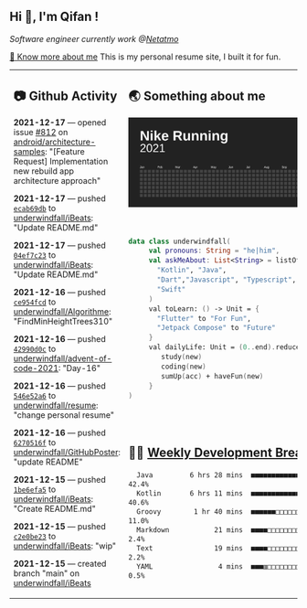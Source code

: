 <h2> Hi 👋, I'm Qifan ! </h2>
<p><em>Software engineer currently work @<a href="https://www.netatmo.com">Netatmo</a>
</em></p><p><a href="https://qifanyang.com/resume" target="_blank"> 🔭 Know more about me</a> This is my personal resume site, I built it for fun.</p>
<table><tr><td valign="top" rowspan="2">

 ## 📷 Github Activity
 <!-- githubActivity starts -->
  **2021-12-17** — opened issue [#812](https://api.github.com/repos/android/architecture-samples/issues/812) on [android/architecture-samples](https://api.github.com/repos/android/architecture-samples): "[Feature Request] Implementation new rebuild app architecture approach"

  **2021-12-17** — pushed [`ecab69db`](https://github.com/underwindfall/iBeats/commit/ecab69db0f9637742df3ac0c63a156f937b9a595) to [underwindfall/iBeats](https://api.github.com/repos/underwindfall/iBeats): "Update README.md"

  **2021-12-17** — pushed [`04ef7c23`](https://github.com/underwindfall/iBeats/commit/04ef7c230320c2083bb2df85d2fa540a706d2db5) to [underwindfall/iBeats](https://api.github.com/repos/underwindfall/iBeats): "Update README.md"

  **2021-12-16** — pushed [`ce954fcd`](https://github.com/underwindfall/Algorithme/commit/ce954fcdd13d298b4426d013fb1e340066daaed9) to [underwindfall/Algorithme](https://api.github.com/repos/underwindfall/Algorithme): "FindMinHeightTrees310"

  **2021-12-16** — pushed [`42990d0c`](https://github.com/underwindfall/advent-of-code-2021/commit/42990d0c91d9a6d87420d057a218f0af66be1d53) to [underwindfall/advent-of-code-2021](https://api.github.com/repos/underwindfall/advent-of-code-2021): "Day-16"

  **2021-12-16** — pushed [`546e52a6`](https://github.com/underwindfall/resume/commit/546e52a691bd3e9788f8058b0271b522fa69a81f) to [underwindfall/resume](https://api.github.com/repos/underwindfall/resume): "change personal resume"

  **2021-12-16** — pushed [`6270516f`](https://github.com/underwindfall/GitHubPoster/commit/6270516f1d6c7b478474db63ebdc6d634665ca08) to [underwindfall/GitHubPoster](https://api.github.com/repos/underwindfall/GitHubPoster): "update README"

  **2021-12-15** — pushed [`1be6efa5`](https://github.com/underwindfall/iBeats/commit/1be6efa52ca1bf29c6137cc2d03095119ce49d72) to [underwindfall/iBeats](https://api.github.com/repos/underwindfall/iBeats): "Create README.md"

  **2021-12-15** — pushed [`c2e0be23`](https://github.com/underwindfall/iBeats/commit/c2e0be233dc236a8fcb44bf559b806f1344d909a) to [underwindfall/iBeats](https://api.github.com/repos/underwindfall/iBeats): "wip"

  **2021-12-15** — created branch "main" on [underwindfall/iBeats](https://api.github.com/repos/underwindfall/iBeats)
 <!-- githubActivity ends -->
 </td><td valign="top">

 ## 🌏 Something about me
 <!-- profile starts -->
 <a href="https://github.com/underwindfall" width="100%">
   <img src="https://github.com/underwindfall/GitHubPoster/blob/main/examples/nike.svg"/>
 </a>
 <br/>
 <br/>
 <br/>

 ```kotlin
 data class underwindfall(
      val pronouns: String = "he|him",
      val askMeAbout: List<String> = listOf(
        "Kotlin", "Java",
        "Dart","Javascript", "Typescript",
        "Swift"
      )
      val toLearn: () -> Unit = {
        "Flutter" to "For Fun",
        "Jetpack Compose" to "Future"
      }
      val dailyLife: Unit = (0..end).reduce { acc, new ->
         study(new)
         coding(new)
         sumUp(acc) + haveFun(new)
      }
 )
 ```
 <!-- profile ends -->
 </td></tr><tr><td valign="top">

 ## 🏊‍♂️ <a href="https://gist.github.com/underwindfall/377ee88ba1fabd1e93516e48ca9c61eb" target="_blank">Weekly Development Breakdown</a>
  <!-- codeTime starts -->
  ```text
    Java         6 hrs 28 mins  ■■■■■■■■■■■■■▦□□□□□□□□□□  42.4%
    Kotlin       6 hrs 11 mins  ■■■■■■■■■■■■■◱□□□□□□□□□□  40.6%
    Groovy        1 hr 40 mins  ■■■■■■□□□□□□□□□□□□□□□□□□  11.0%
    Markdown           21 mins  ■■■■□□□□□□□□□□□□□□□□□□□□   2.4%
    Text               19 mins  ■■■■□□□□□□□□□□□□□□□□□□□□   2.2%
    YAML                4 mins  ■■■▥□□□□□□□□□□□□□□□□□□□□   0.5%
  ```
  <!-- codeTime starts -->
  </td></tr></table>